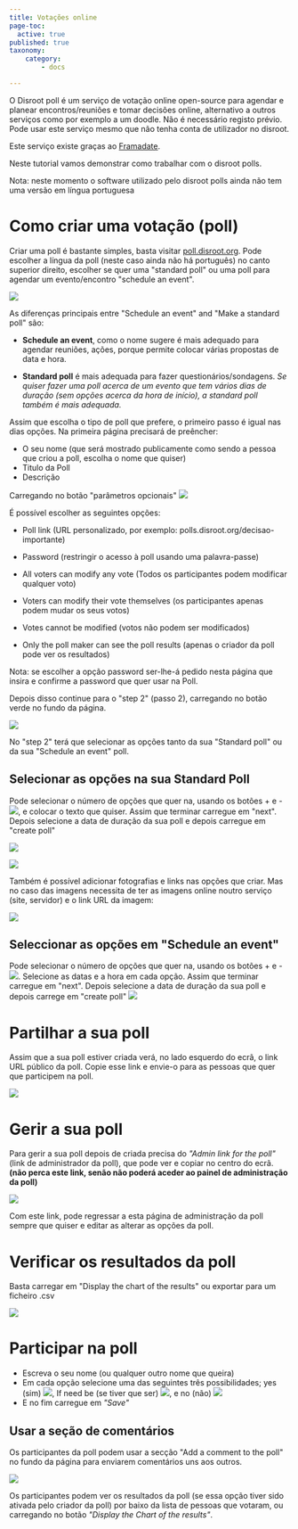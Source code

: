 ```yaml
---
title: Votações online
page-toc:
  active: true
published: true
taxonomy:
    category:
        - docs

---
```


O Disroot poll é um serviço de votação online open-source para agendar e planear encontros/reuniões e tomar decisões online, alternativo a outros serviços como por exemplo a um doodle.
Não é necessário registo prévio. Pode usar este serviço mesmo que não tenha conta de utilizador no disroot.

Este serviço existe graças ao [Framadate](https://framadate.org/).

Neste tutorial vamos demonstrar como trabalhar com o disroot polls.

Nota: neste momento o software utilizado pelo disroot polls ainda não tem uma versão em língua portuguesa


# Como criar uma votação (poll)

Criar uma poll é bastante simples, basta visitar [poll.disroot.org](https://poll.disroot.org/). Pode escolher a língua da poll (neste caso ainda não há português) no canto superior direito, escolher se quer uma "standard poll" ou uma poll para agendar um evento/encontro "schedule an event".

![](en/polls1.png)

As diferenças principais entre "Schedule an event" and "Make a standard poll" são:

* **Schedule an event**, como o nome sugere é mais adequado para agendar reuniões, ações, porque permite colocar várias propostas de data e hora.

* **Standard poll** é mais adequada para fazer questionários/sondagens. *Se quiser fazer uma poll acerca de um evento que tem vários dias de duração (sem opções acerca da hora de início), a standard poll também é mais adequada.*

Assim que escolha o tipo de poll que prefere, o primeiro passo é igual nas dias opções. Na primeira página precisará de preêncher:

* O seu nome (que será mostrado publicamente como sendo a pessoa que criou a poll, escolha o nome que quiser)
* Titulo da Poll
* Descrição

Carregando no botão "parâmetros opcionais"  ![](en/polls07.png?resize=40,18)

É possível escolher as seguintes opções:

* Poll link (URL personalizado, por exemplo: polls.disroot.org/decisao-importante)

* Password (restringir o acesso à poll usando uma palavra-passe)

* All voters can modify any vote (Todos os participantes podem modificar qualquer voto)

* Voters can modify their vote themselves (os participantes apenas podem mudar os seus votos)

* Votes cannot be modified (votos não podem ser modificados)

* Only the poll maker can see the poll results (apenas o criador da poll pode ver os resultados)

Nota: se escolher a opção password ser-lhe-á pedido nesta página que insira e confirme a password que quer usar na Poll.

Depois disso continue para o "step 2" (passo 2), carregando no botão verde no fundo da página.

![](en/polls2.gif)

No "step 2" terá que selecionar as opções tanto da sua "Standard poll" ou da sua "Schedule an event" poll.

## Selecionar as opções na sua Standard Poll

Pode selecionar o número de opções que quer na, usando os botões + e - ![](en/polls2.png?resize=40,18), e colocar o texto que quiser. Assim que terminar carregue em "next". Depois selecione a data de duração da sua poll e depois carregue em "create poll"

![](en/polls3.gif)

![](en/polls4.gif)

Também é possível adicionar fotografias e links nas opções que criar. Mas no caso das imagens necessita de ter as imagens online noutro serviço (site, servidor) e o link URL da imagem:

![](en/polls5.gif)

## Seleccionar as opções em "Schedule an event"
Pode selecionar o número de opções que quer na, usando os botões + e - ![](en/polls2.png?resize=40,18). Selecione as datas e a hora em cada opção. Assim que terminar carregue em "next". Depois selecione a data de duração da sua poll e depois carrege em "create poll"
![](en/polls6.gif)



# Partilhar a sua poll

Assim que a sua poll estiver criada verá, no lado esquerdo do ecrã, o link URL público da poll. Copie esse link e envie-o para as pessoas que quer que participem na poll.

![](en/polls7.gif)

# Gerir a sua poll
Para gerir a sua poll depois de criada precisa do *"Admin link for the poll"* (link de administrador da poll), que pode ver e copiar no centro do ecrã. **(não perca este link, senão não poderá aceder ao painel de administração da poll)**

![](en/polls3.png)

Com este link, pode regressar a esta página de administração da poll sempre que quiser e editar as alterar as opções da poll.

# Verificar os resultados da poll
Basta carregar em "Display the chart of the results" ou exportar para um ficheiro .csv

![](en/polls8.gif)


# Participar na poll


* Escreva o seu nome (ou qualquer outro nome que queira)
* Em cada opção selecione uma das seguintes  três possibilidades; yes (sim) ![](en/polls4.png?resize=32,22), If need be (se tiver que ser) ![](en/polls5.png?resize=31,20), e no (não) ![](en/polls6.png?resize=32,21)
* E no fim carregue em *"Save"*

## Usar a seção de comentários
Os participantes da poll podem usar a secção "Add a comment to the poll" no fundo da página para enviarem comentários uns aos outros.

![](en/polls9.gif)

Os participantes podem ver os resultados da poll (se essa opção tiver sido ativada pelo criador da poll) por baixo da lista de pessoas que votaram, ou carregando no botão *"Display the Chart of the results"*.
